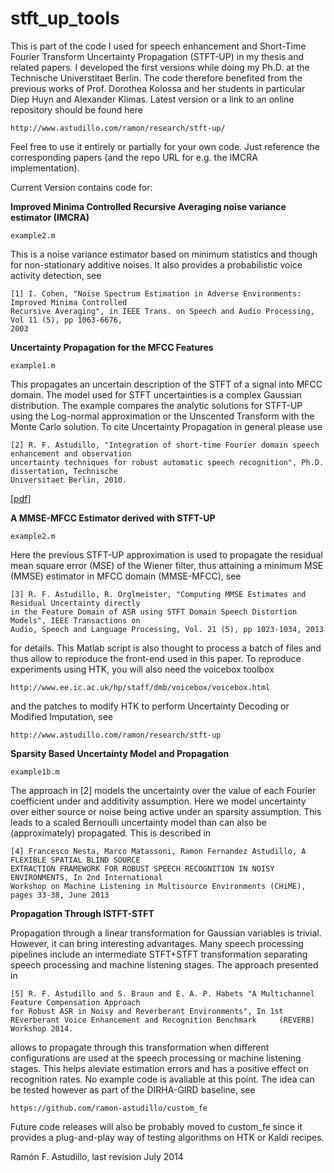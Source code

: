 stft_up_tools
=============

This is part of the code I used for speech enhancement and Short-Time Fourier Transform Uncertainty Propagation (STFT-UP) in my thesis and related papers. I developed the first versions while doing my Ph.D. at the Technische Universtitaet Berlin. The code therefore benefited from the previous works of Prof. Dorothea Kolossa and her students in particular Diep Huyn and Alexander Klimas. Latest version or a link to an online repository should be found here

    http://www.astudillo.com/ramon/research/stft-up/ 

Feel free to use it entirely or partially for your own code. Just reference the corresponding papers (and the repo URL for e.g. the IMCRA implementation). 

Current Version contains code for:

**Improved Minima Controlled Recursive Averaging noise variance estimator (IMCRA)** 

    example2.m

This is a noise variance estimator based on minimum statistics and though for non-stationary additive noises. It also provides a probabilistic voice activity detection, see 

    [1] I. Cohen, "Noise Spectrum Estimation in Adverse Environments: Improved Minima Controlled 
    Recursive Averaging", in IEEE Trans. on Speech and Audio Processing, Vol 11 (5), pp 1063-6676,
    2003  

**Uncertainty Propagation for the MFCC Features**

    example1.m

This propagates an uncertain description of the STFT of a signal into MFCC domain. The model used for STFT uncertainties is a complex Gaussian distribution. The example compares the analytic solutions for STFT-UP using the Log-normal approximation or the Unscented Transform with the Monte Carlo solution. To cite Uncertainty Propagation in general please use

    [2] R. F. Astudillo, "Integration of short-time Fourier domain speech enhancement and observation
    uncertainty techniques for robust automatic speech recognition", Ph.D. dissertation, Technische 
    Universitaet Berlin, 2010. 
    
[[pdf](https://d-nb.info/1005939284/34)]

**A MMSE-MFCC Estimator derived with STFT-UP**

    example2.m

Here the previous STFT-UP approximation is used to propagate the residual mean square error (MSE) of the Wiener filter, thus attaining a minimum MSE (MMSE) estimator in MFCC domain (MMSE-MFCC), see

    [3] R. F. Astudillo, R. Orglmeister, "Computing MMSE Estimates and Residual Uncertainty directly
    in the Feature Domain of ASR using STFT Domain Speech Distortion Models", IEEE Transactions on
    Audio, Speech and Language Processing, Vol. 21 (5), pp 1023-1034, 2013

for details. This Matlab script is also thought to process a batch of files and thus allow to reproduce the front-end used in this paper. To reproduce experiments using HTK, you will also need the voicebox toolbox   

    http://www.ee.ic.ac.uk/hp/staff/dmb/voicebox/voicebox.html 

and the patches to modify HTK to perform Uncertainty Decoding or Modified Imputation, see

    http://www.astudillo.com/ramon/research/stft-up

**Sparsity Based Uncertainty Model and Propagation**

    example1b.m

The approach in [2] models the uncertainty over the value of each Fourier coefficient under and additivity assumption. Here we model uncertainty over either source or noise being active under an sparsity assumption. This leads to a scaled Bernoulli uncertainty model than can also be (approximately) propagated. This is described in

    [4] Francesco Nesta, Marco Matassoni, Ramon Fernandez Astudillo, A FLEXIBLE SPATIAL BLIND SOURCE 
    EXTRACTION FRAMEWORK FOR ROBUST SPEECH RECOGNITION IN NOISY ENVIRONMENTS, In 2nd International 
    Workshop on Machine Listening in Multisource Environments (CHiME), pages 33-38, June 2013

**Propagation Through ISTFT-STFT**

Propagation through a linear transformation for Gaussian variables is trivial. However, it can bring interesting advantages. Many speech processing pipelines include an intermediate STFT+STFT transformation separating speech
processing and machine listening stages. The approach presented in

    [5] R. F. Astudillo and S. Braun and E. A. P. Habets "A Multichannel Feature Compensation Approach 
    for Robust ASR in Noisy and Reverberant Environments", In 1st REverberant Voice Enhancement and Recognition Benchmark     (REVERB) Workshop 2014.   

allows to propagate through this transformation when different configurations are used at the speech processing or machine listening stages. This helps aleviate estimation errors and has a positive effect on recognition rates. No example code is avaliable at this point. The idea can be tested however as part of the DIRHA-GIRD baseline, see

    https://github.com/ramon-astudillo/custom_fe
    
Future code releases will also be probably moved to custom_fe since it provides a plug-and-play way of testing algorithms on HTK or Kaldi recipes.

Ramón F. Astudillo, last revision July 2014
